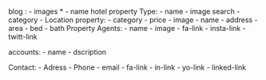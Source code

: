 blog : 
    - images *
    - name hotel
property Type:
    - name
    - image
search
    - category
    - Location
property:
     - category
     - price
     - image 
     - name
     - address
     - area
     - bed
     - bath
Property Agents:
    - name
    - image
    - fa-link
    - insta-link
    - twitt-link

accounts:
    - name
    - dscription

Contact:
    - Adress
    - Phone
    - email
    - fa-link
    - in-link
    - yo-link
    - linked-link

